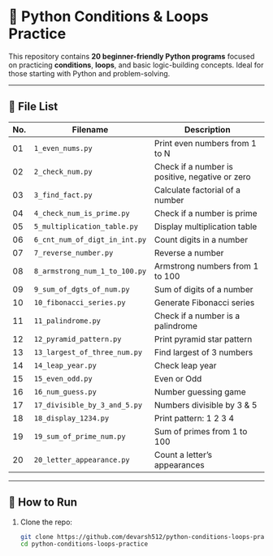 # 🐍 Python Conditions & Loops Practice

This repository contains **20 beginner-friendly Python programs** focused on practicing **conditions**, **loops**, and basic logic-building concepts. Ideal for those starting with Python and problem-solving.

---

## 📁 File List

| No. | Filename | Description |
|-----|----------|-------------|
| 01 | `1_even_nums.py` | Print even numbers from 1 to N |
| 02 | `2_check_num.py` | Check if a number is positive, negative or zero |
| 03 | `3_find_fact.py` | Calculate factorial of a number |
| 04 | `4_check_num_is_prime.py` | Check if a number is prime |
| 05 | `5_multiplication_table.py` | Display multiplication table |
| 06 | `6_cnt_num_of_digt_in_int.py` | Count digits in a number |
| 07 | `7_reverse_number.py` | Reverse a number |
| 08 | `8_armstrong_num_1_to_100.py` | Armstrong numbers from 1 to 100 |
| 09 | `9_sum_of_dgts_of_num.py` | Sum of digits of a number |
| 10 | `10_fibonacci_series.py` | Generate Fibonacci series |
| 11 | `11_palindrome.py` | Check if a number is a palindrome |
| 12 | `12_pyramid_pattern.py` | Print pyramid star pattern |
| 13 | `13_largest_of_three_num.py` | Find largest of 3 numbers |
| 14 | `14_leap_year.py` | Check leap year |
| 15 | `15_even_odd.py` | Even or Odd |
| 16 | `16_num_guess.py` | Number guessing game |
| 17 | `17_divisible_by_3_and_5.py` | Numbers divisible by 3 & 5 |
| 18 | `18_display_1234.py` | Print pattern: 1 2 3 4 |
| 19 | `19_sum_of_prime_num.py` | Sum of primes from 1 to 100 |
| 20 | `20_letter_appearance.py` | Count a letter’s appearances |

---

## 🚀 How to Run

1. Clone the repo:
   ```bash
   git clone https://github.com/devarsh512/python-conditions-loops-practice.git
   cd python-conditions-loops-practice
